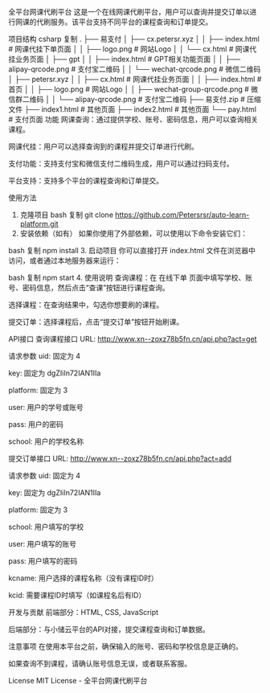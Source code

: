 全平台网课代刷平台
这是一个在线网课代刷平台，用户可以查询并提交订单以进行网课的代刷服务。该平台支持不同平台的课程查询和订单提交。

项目结构
csharp
复制
.
├── 易支付
│   ├── cx.petersr.xyz
│   │   ├── index.html        # 网课代挂下单页面
│   │   ├── logo.png          # 网站Logo
│   │   └── cx.html           # 网课代挂业务页面
│   ├── gpt
│   │   ├── index.html        # GPT相关功能页面
│   │   ├── alipay-qrcode.png # 支付宝二维码
│   │   └── wechat-qrcode.png # 微信二维码
│   ├── petersr.xyz
│   │   ├── cx.html           # 网课代挂业务页面
│   │   ├── index.html        # 首页
│   │   ├── logo.png          # 网站Logo
│   │   ├── wechat-group-qrcode.png # 微信群二维码
│   │   └── alipay-qrcode.png # 支付宝二维码
├── 易支付.zip                 # 压缩文件
├── index1.html                # 其他页面
├── index2.html                # 其他页面
└── pay.html                   # 支付页面
功能
网课查询：通过提供学校、账号、密码信息，用户可以查询相关课程。

网课代挂：用户可以选择查询到的课程并提交订单进行代刷。

支付功能：支持支付宝和微信支付二维码生成，用户可以通过扫码支付。

平台支持：支持多个平台的课程查询和订单提交。

使用方法
1. 克隆项目
bash
复制
git clone https://github.com/Petersrsr/auto-learn-platform.git
2. 安装依赖（如有）
如果你使用了外部依赖，可以使用以下命令安装它们：

bash
复制
npm install
3. 启动项目
你可以直接打开 index.html 文件在浏览器中访问，或者通过本地服务器来运行：

bash
复制
npm start
4. 使用说明
查询课程：在 在线下单 页面中填写学校、账号、密码信息，然后点击“查课”按钮进行课程查询。

选择课程：在查询结果中，勾选你想要刷的课程。

提交订单：选择课程后，点击“提交订单”按钮开始刷课。

API接口
查询课程接口
URL: http://www.xn--zoxz78b5fn.cn/api.php?act=get

请求参数
uid: 固定为 4

key: 固定为 dgZIiIn72IAN1IIa

platform: 固定为 3

user: 用户的学号或账号

pass: 用户的密码

school: 用户的学校名称

提交订单接口
URL: http://www.xn--zoxz78b5fn.cn/api.php?act=add

请求参数
uid: 固定为 4

key: 固定为 dgZIiIn72IAN1IIa

platform: 固定为 3

school: 用户填写的学校

user: 用户填写的账号

pass: 用户填写的密码

kcname: 用户选择的课程名称（没有课程ID时）

kcid: 需要课程ID时填写（如课程名后有ID）

开发与贡献
前端部分：HTML, CSS, JavaScript

后端部分：与小储云平台的API对接，提交课程查询和订单数据。

注意事项
在使用本平台之前，确保输入的账号、密码和学校信息是正确的。

如果查询不到课程，请确认账号信息无误，或者联系客服。

License
MIT License - 全平台网课代刷平台
